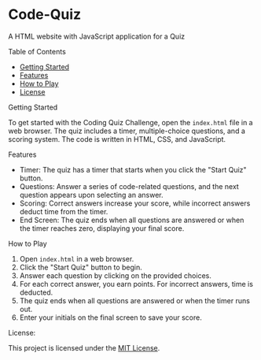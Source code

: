 # Code-Quiz

A HTML website with JavaScript application for a Quiz


Table of Contents

- [Getting Started](#getting-started)
- [Features](#features)
- [How to Play](#how-to-play)
- [License](#license)

Getting Started

To get started with the Coding Quiz Challenge, open the `index.html` file in a web browser. The quiz includes a timer, multiple-choice questions, and a scoring system. The code is written in HTML, CSS, and JavaScript.

Features

- Timer: The quiz has a timer that starts when you click the "Start Quiz" button.
- Questions: Answer a series of code-related questions, and the next question appears upon selecting an answer.
- Scoring: Correct answers increase your score, while incorrect answers deduct time from the timer.
- End Screen: The quiz ends when all questions are answered or when the timer reaches zero, displaying your final score.


How to Play

1. Open `index.html` in a web browser.
2. Click the "Start Quiz" button to begin.
3. Answer each question by clicking on the provided choices.
4. For each correct answer, you earn points. For incorrect answers, time is deducted.
5. The quiz ends when all questions are answered or when the timer runs out.
6. Enter your initials on the final screen to save your score.




License:

This project is licensed under the [MIT License](LICENSE).